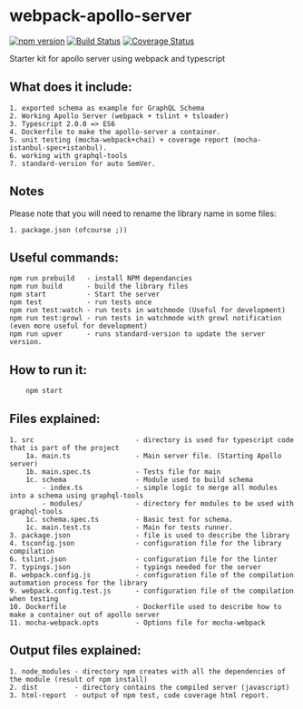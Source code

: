 # webpack-apollo-server

[![npm version](https://badge.fury.io/js/webpack-apollo-server.svg)](https://badge.fury.io/js/webpack-apollo-server) [![Build Status](https://travis-ci.org/DxCx/webpack-apollo-server.svg?branch=master)](https://travis-ci.org/DxCx/webpack-apollo-server) [![Coverage Status](https://coveralls.io/repos/github/DxCx/webpack-apollo-server/badge.svg?branch=master)](https://coveralls.io/github/DxCx/webpack-apollo-server?branch=master)

Starter kit for apollo server using webpack and typescript

What does it include:
----
    1. exported schema as example for GraphQL Schema
    2. Working Apollo Server (webpack + tslint + tsloader)
    3. Typescript 2.0.0 => ES6
    4. Dockerfile to make the apollo-server a container.
    5. unit testing (mocha-webpack+chai) + coverage report (mocha-istanbul-spec+istanbul).
    6. working with graphql-tools
    7. standard-version for auto SemVer.

Notes
----
Please note that you will need to rename the library name in some files:

    1. package.json (ofcourse ;))

Useful commands:
----
    npm run prebuild   - install NPM dependancies
    npm run build      - build the library files
    npm start          - Start the server
    npm test           - run tests once
    npm run test:watch - run tests in watchmode (Useful for development)
    npm run test:growl - run tests in watchmode with growl notification (even more useful for development)
    npm run upver      - runs standard-version to update the server version.

How to run it:
----
```bash
    npm start
```

Files explained:
----
    1. src                         - directory is used for typescript code that is part of the project
        1a. main.ts                - Main server file. (Starting Apollo server)
        1b. main.spec.ts           - Tests file for main
        1c. schema                 - Module used to build schema
            - index.ts             - simple logic to merge all modules into a schema using graphql-tools
            - modules/             - directory for modules to be used with graphql-tools
        1c. schema.spec.ts         - Basic test for schema.
        1c. main.test.ts           - Main for tests runner.
    3. package.json                - file is used to describe the library
    4. tsconfig.json               - configuration file for the library compilation
    6. tslint.json                 - configuration file for the linter
    7. typings.json                - typings needed for the server
    8. webpack.config.js           - configuration file of the compilation automation process for the library
    9. webpack.config.test.js      - configuration file of the compilation when testing
    10. Dockerfile                 - Dockerfile used to describe how to make a container out of apollo server
    11. mocha-webpack.opts         - Options file for mocha-webpack

Output files explained:
----
    1. node_modules - directory npm creates with all the dependencies of the module (result of npm install)
    2. dist         - directory contains the compiled server (javascript)
    3. html-report  - output of npm test, code coverage html report.
